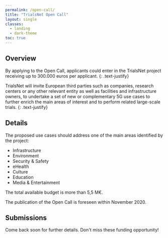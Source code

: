 ```yaml
---
permalink: /open-call/
title: "TrialsNet Open Call"
layout: single
classes:
  - landing
  - dark-theme
toc: true
---
```


## Overview

By applying to the Open Call, applicants could enter in the TrialsNet project receiving up to 300.000 euros per applicant.
{: .text-justify}

TrialsNet will invite European third parties such as companies, research centers or any other relevant entity as well as facilities and infrastructure owners, to undertake a set of new or complementary 5G use cases to further enrich the main areas of interest and to perform related large-scale trials.
{: .text-justify}


## Details

The proposed use cases should address one of the main areas identified by the project:

 - Infrastructure
 - Environment
 - Security & Safety
 - eHealth
 - Culture
 - Education
 - Media & Entertainment

The total available budget is more than 5,5 M€.

The publication of the Open Call is foreseen within November 2020.


## Submissions

Come back soon for further details.
Don't miss these funding opportunity!